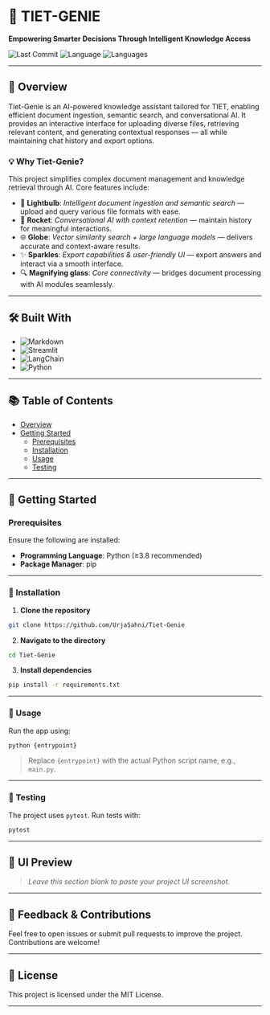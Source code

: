 # 🧠 TIET-GENIE

**Empowering Smarter Decisions Through Intelligent Knowledge Access**

![Last Commit](https://img.shields.io/github/last-commit/UrjaSahni/Tiet-Genie)
![Language](https://img.shields.io/badge/python-100%25-blue)
![Languages](https://img.shields.io/badge/languages-1-informational)

---

## 🚀 Overview

Tiet-Genie is an AI-powered knowledge assistant tailored for TIET, enabling efficient document ingestion, semantic search, and conversational AI. It provides an interactive interface for uploading diverse files, retrieving relevant content, and generating contextual responses — all while maintaining chat history and export options.

### 💡 Why Tiet-Genie?

This project simplifies complex document management and knowledge retrieval through AI. Core features include:

- 🧠 **Lightbulb**: *Intelligent document ingestion and semantic search* — upload and query various file formats with ease.
- 🚀 **Rocket**: *Conversational AI with context retention* — maintain history for meaningful interactions.
- 🌐 **Globe**: *Vector similarity search + large language models* — delivers accurate and context-aware results.
- ✨ **Sparkles**: *Export capabilities & user-friendly UI* — export answers and interact via a smooth interface.
- 🔍 **Magnifying glass**: *Core connectivity* — bridges document processing with AI modules seamlessly.

---

## 🛠️ Built With

- ![Markdown](https://img.shields.io/badge/Markdown-Docs-informational)
- ![Streamlit](https://img.shields.io/badge/Streamlit-UI-red)
- ![LangChain](https://img.shields.io/badge/LangChain-Retriever-blue)
- ![Python](https://img.shields.io/badge/Python-Backend-blue)

---

## 📚 Table of Contents

- [Overview](#-overview)
- [Getting Started](#-getting-started)
  - [Prerequisites](#prerequisites)
  - [Installation](#installation)
  - [Usage](#usage)
  - [Testing](#testing)

---

## 🚀 Getting Started

### Prerequisites

Ensure the following are installed:

- **Programming Language**: Python (≥3.8 recommended)
- **Package Manager**: pip

---

### 🧩 Installation

1. **Clone the repository**

```bash
git clone https://github.com/UrjaSahni/Tiet-Genie
```

2. **Navigate to the directory**

```bash
cd Tiet-Genie
```

3. **Install dependencies**

```bash
pip install -r requirements.txt
```

---

### 🧪 Usage

Run the app using:

```bash
python {entrypoint}
```

> Replace `{entrypoint}` with the actual Python script name, e.g., `main.py`.

---

### 🧫 Testing

The project uses `pytest`. Run tests with:

```bash
pytest
```

---

## 📸 UI Preview

> _Leave this section blank to paste your project UI screenshot._

---

## 📩 Feedback & Contributions

Feel free to open issues or submit pull requests to improve the project. Contributions are welcome!

---

## 📜 License

This project is licensed under the MIT License.

---